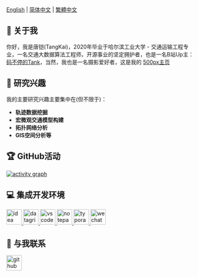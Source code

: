 [English](./README.md) | [简体中文](./README_zh-CN.md) | [繁體中文](./README_zh-HK.md)


<h2>👋 关于我</h2>

你好，我是唐铠(TangKai)，2020年毕业于哈尔滨工业大学 - 交通运输工程专业，一名交通大数据算法工程师，开源事业的坚定拥护者，也是一名B站Up主：[码不停的Tank](https://space.bilibili.com/49719605)，当然，我也是一名摄影爱好者，这是我的 [500px主页](https://500px.com.cn/tangkai)


<h2>🧐 研究兴趣</h2>

我的主要研究兴趣主要集中在(但不限于)：

- **轨迹数据挖掘**
- **宏微观交通模型构建**
- **拓扑网络分析**
- **GIS空间分析等**

<h2>🏆 GitHub活动</h2>

[![activity graph](https://github-readme-activity-graph.vercel.app/graph?username=zdsjjtTLG&theme=minimal&custom_title=TangKai%20活动图&hide_border=true&point=FFFFFF&days=90)](https://github.com/zdsjjtTLG)


<h2>💻 集成开发环境</h2>

<p>
	<a href="https://www.jetbrains.com/idea/" target="_blank"> <img src="https://cdn.jsdelivr.net/gh/devicons/devicon@latest/icons/intellij/intellij-original.svg" alt="idea" height="40"/> </a>
    <a href="https://www.jetbrains.com/datagrip/" target="_blank"> <img src="https://cdn.jsdelivr.net/gh/devicons/devicon@latest/icons/datagrip/datagrip-original.svg" alt="datagrip" height="40"/> </a>
    <a href="https://code.visualstudio.com/" target="_blank"> <img src="https://cdn.jsdelivr.net/gh/devicons/devicon@latest/icons/vscode/vscode-original.svg" alt="vscode" height="40"/> </a>
    <a href="https://notepad-plus-plus.org/" target="_blank"> <img src="https://notepad-plus-plus.org/images/logo.svg" alt="notepad-plus-plus" height="40"/> </a>
    <a href="https://typora.io/" target="_blank"> <img src="https://typora.io/img/favicon-64.png" alt="typora" height="40"/> </a>
    <a href="https://developers.weixin.qq.com/miniprogram/dev/devtools/stable.html" target="_blank"> <img src="https://www.vectorlogo.zone/logos/wechat/wechat-icon.svg" alt="wechat" height="40"/> </a>
</p>


<h2>💬 与我联系</h2>

<p align="left">
    <a href="https://github.com/zdsjjtTLG" target="blank">
        <img src="https://cdn.jsdelivr.net/gh/devicons/devicon@latest/icons/github/github-original.svg" alt="github" height="40" />
    </a>

</p>

